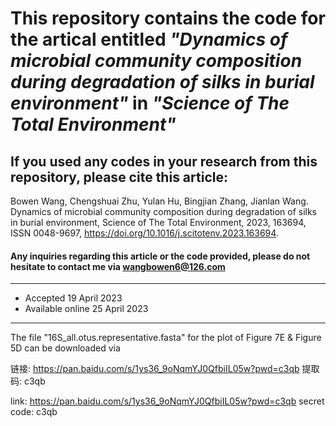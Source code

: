 # This repository contains the code for the artical entitled ***"Dynamics of microbial community composition during degradation of silks in burial environment"*** in ***"Science of The Total Environment"***

## If you used any codes in your research from this repository, please cite this article:
Bowen Wang, Chengshuai Zhu, Yulan Hu, Bingjian Zhang, Jianlan Wang.
Dynamics of microbial community composition during degradation of silks in burial environment,
Science of The Total Environment,
2023,
163694,
ISSN 0048-9697,
https://doi.org/10.1016/j.scitotenv.2023.163694.
 
 
#### Any inquiries regarding this article or the code provided, please do not hesitate to contact me via wangbowen6@126.com


---

- Accepted 19 April 2023
- Available online 25 April 2023

---





The file "16S_all.otus.representative.fasta" for the plot of Figure 7E &  Figure 5D can be downloaded via 

链接: https://pan.baidu.com/s/1ys36_9oNqmYJ0QfbiIL05w?pwd=c3qb 提取码: c3qb

link: https://pan.baidu.com/s/1ys36_9oNqmYJ0QfbiIL05w?pwd=c3qb secret code: c3qb
